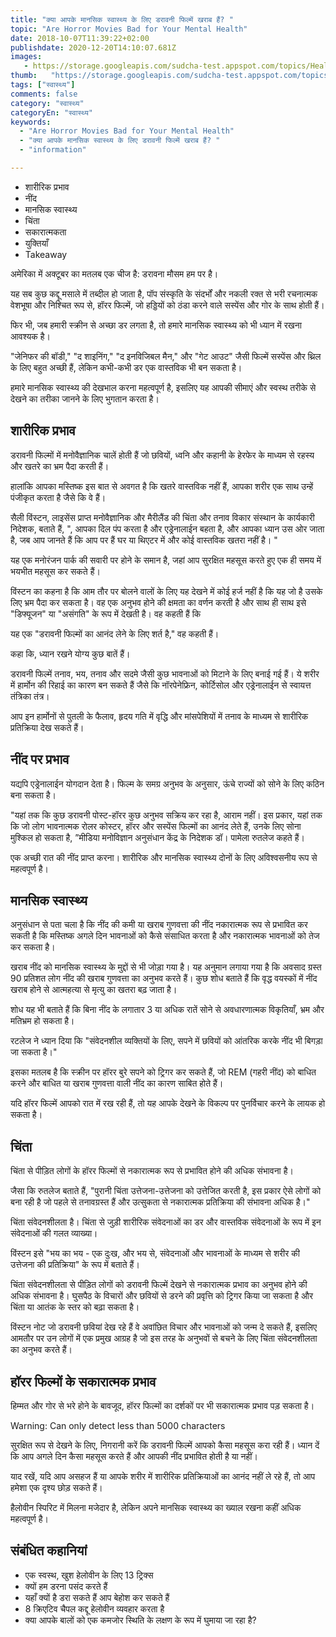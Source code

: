 ```yaml
---
title: "क्या आपके मानसिक स्वास्थ्य के लिए डरावनी फिल्में खराब हैं? "
topic: "Are Horror Movies Bad for Your Mental Health"
date: 2018-10-07T11:39:22+02:00
publishdate: 2020-12-20T14:10:07.681Z
images: 
   - https://storage.googleapis.com/sudcha-test.appspot.com/topics/Health/default-selection/11.jpg
thumb:   "https://storage.googleapis.com/sudcha-test.appspot.com/topics/Health/default-selection/thumb/11.jpg"
tags: ["स्वास्थ्य"]
comments: false
category: "स्वास्थ्य"
categoryEn: "स्वास्थ्य"
keywords: 
  - "Are Horror Movies Bad for Your Mental Health"
  - "क्या आपके मानसिक स्वास्थ्य के लिए डरावनी फिल्में खराब हैं? "
  - "information"

---
```

<ul> <li> शारीरिक प्रभाव </li> <li> नींद </li> <li> मानसिक स्वास्थ्य </li> <li> चिंता </li> <li> सकारात्मकता </li> <li> युक्तियाँ </li> <li> Takeaway </li> </ul> <p> अमेरिका में अक्टूबर का मतलब एक चीज है: डरावना मौसम हम पर है। </p> <p> यह सब कुछ कद्दू मसाले में तब्दील हो जाता है, पॉप संस्कृति के संदर्भों और नकली रक्त से भरी रचनात्मक वेशभूषा और निश्चित रूप से, हॉरर फिल्में, जो हड्डियों को ठंडा करने वाले सस्पेंस और गोर के साथ होती हैं। </p> <p> फिर भी, जब हमारी स्क्रीन से अच्छा डर लगता है, तो हमारे मानसिक स्वास्थ्य को भी ध्यान में रखना आवश्यक है। </p> <p> "जेनिफर की बॉडी," "द शाइनिंग," "द इनविजिबल मैन," और "गेट आउट" जैसी फिल्में सस्पेंस और थ्रिल के लिए बहुत अच्छी हैं, लेकिन कभी-कभी डर एक वास्तविक भी बन सकता है। </p> <p> हमारे मानसिक स्वास्थ्य की देखभाल करना महत्वपूर्ण है, इसलिए यह आपकी सीमाएं और स्वस्थ तरीके से देखने का तरीका जानने के लिए भुगतान करता है। </p> <h2> शारीरिक प्रभाव </h2> <p> डरावनी फिल्मों में मनोवैज्ञानिक चालें होती हैं जो छवियों, ध्वनि और कहानी के हेरफेर के माध्यम से रहस्य और खतरे का भ्रम पैदा करती हैं। </p> <p> हालांकि आपका मस्तिष्क इस बात से अवगत है कि खतरे वास्तविक नहीं हैं, आपका शरीर एक साथ उन्हें पंजीकृत करता है जैसे कि वे हैं। </p> <p> सैली विंस्टन, लाइसेंस प्राप्त मनोवैज्ञानिक और मैरीलैंड की चिंता और तनाव विकार संस्थान के कार्यकारी निदेशक, बताते हैं, ", आपका दिल पंप करता है और एड्रेनालाईन बहता है, और आपका ध्यान उस ओर जाता है, जब आप जानते हैं कि आप पर हैं घर या थिएटर में और कोई वास्तविक खतरा नहीं है। "</p> <p> यह एक मनोरंजन पार्क की सवारी पर होने के समान है, जहां आप सुरक्षित महसूस करते हुए एक ही समय में भयभीत महसूस कर सकते हैं। </p> <p> विंस्टन का कहना है कि आम तौर पर बोलने वालों के लिए यह देखने में कोई हर्ज नहीं है कि यह जो है उसके लिए भ्रम पैदा कर सकता है। वह एक अनुभव होने की क्षमता का वर्णन करती है और साथ ही साथ इसे "डिफ्यूजन" या "असंगति" के रूप में देखती है। वह कहती हैं कि </p> <p> यह एक "डरावनी फिल्मों का आनंद लेने के लिए शर्त है," वह कहती हैं। </p> <p> कहा कि, ध्यान रखने योग्य कुछ बातें हैं। </p> <p> डरावनी फिल्में तनाव, भय, तनाव और सदमे जैसी कुछ भावनाओं को मिटाने के लिए बनाई गई हैं। ये शरीर में हार्मोन की रिहाई का कारण बन सकते हैं जैसे कि नॉरपेनेफ्रिन, कोर्टिसोल और एड्रेनालाईन से स्वायत्त तंत्रिका तंत्र। </p> <p> आप इन हार्मोनों से पुतली के फैलाव, हृदय गति में वृद्धि और मांसपेशियों में तनाव के माध्यम से शारीरिक प्रतिक्रिया देख सकते हैं। </p> <h2> नींद पर प्रभाव </h2> <p> यद्यपि एड्रेनालाईन योगदान देता है। फिल्म के समग्र अनुभव के अनुसार, ऊंचे राज्यों को सोने के लिए कठिन बना सकता है। </p> <p> "यहां तक ​​कि कुछ डरावनी पोस्ट-हॉरर कुछ अनुभव सक्रिय कर रहा है, आराम नहीं। इस प्रकार, यहां तक ​​कि जो लोग भावनात्मक रोलर कोस्टर, हॉरर और सस्पेंस फिल्मों का आनंद लेते हैं, उनके लिए सोना मुश्किल हो सकता है, ”मीडिया मनोविज्ञान अनुसंधान केंद्र के निदेशक डॉ। पामेला रुतलेज कहते हैं। </p> <p> एक अच्छी रात की नींद प्राप्त करना। शारीरिक और मानसिक स्वास्थ्य दोनों के लिए अविश्वसनीय रूप से महत्वपूर्ण है। </p> <h2> मानसिक स्वास्थ्य </h2> <p> अनुसंधान से पता चला है कि नींद की कमी या खराब गुणवत्ता की नींद नकारात्मक रूप से प्रभावित कर सकती है कि मस्तिष्क अगले दिन भावनाओं को कैसे संसाधित करता है और नकारात्मक भावनाओं को तेज कर सकता है। </p> <p> खराब नींद को मानसिक स्वास्थ्य के मुद्दों से भी जोड़ा गया है। यह अनुमान लगाया गया है कि अवसाद ग्रस्त 90 प्रतिशत लोग नींद की खराब गुणवत्ता का अनुभव करते हैं। कुछ शोध बताते हैं कि वृद्ध वयस्कों में नींद खराब होने से आत्महत्या से मृत्यु का खतरा बढ़ जाता है। </p> <p> शोध यह भी बताते हैं कि बिना नींद के लगातार 3 या अधिक रातें सोने से अवधारणात्मक विकृतियाँ, भ्रम और मतिभ्रम हो सकता है। </p> <p> रटलेज ने ध्यान दिया कि "संवेदनशील व्यक्तियों के लिए, सपने में छवियों को आंतरिक करके नींद भी बिगड़ा जा सकता है।" </p> <p> इसका मतलब है कि स्क्रीन पर हॉरर बुरे सपने को ट्रिगर कर सकते हैं, जो REM (गहरी नींद) को बाधित करने और बाधित या खराब गुणवत्ता वाली नींद का कारण साबित होते हैं। </p> <p> यदि हॉरर फिल्में आपको रात में रख रही हैं, तो यह आपके देखने के विकल्प पर पुनर्विचार करने के लायक हो सकता है। </p> <h2> चिंता </h2> <p> चिंता से पीड़ित लोगों के हॉरर फिल्मों से नकारात्मक रूप से प्रभावित होने की अधिक संभावना है। </p> <p> जैसा कि रुतलेज बताते हैं, "पुरानी चिंता उत्तेजना-उत्तेजना को उत्तेजित करती है, इस प्रकार ऐसे लोगों को बना रही है जो पहले से तनावग्रस्त हैं और उत्सुकता से नकारात्मक प्रतिक्रिया की संभावना अधिक है।" </p> <p> चिंता संवेदनशीलता है। चिंता से जुड़ी शारीरिक संवेदनाओं का डर और वास्तविक संवेदनाओं के रूप में इन संवेदनाओं की गलत व्याख्या। </p> <p> विंस्टन इसे "भय का भय - एक दुःख, और भय से, संवेदनाओं और भावनाओं के माध्यम से शरीर की उत्तेजना की प्रतिक्रिया" के रूप में बताते हैं। </p> <p> चिंता संवेदनशीलता से पीड़ित लोगों को डरावनी फिल्में देखने से नकारात्मक प्रभाव का अनुभव होने की अधिक संभावना है। घुसपैठ के विचारों और छवियों से डरने की प्रवृत्ति को ट्रिगर किया जा सकता है और चिंता या आतंक के स्तर को बढ़ा सकता है। </p> <p> विंस्टन नोट जो डरावनी छवियां देख रहे हैं वे अवांछित विचार और भावनाओं को जन्म दे सकते हैं, इसलिए आमतौर पर उन लोगों में एक प्रमुख आग्रह है जो इस तरह के अनुभवों से बचने के लिए चिंता संवेदनशीलता का अनुभव करते हैं। </p> <h2> हॉरर फिल्मों के सकारात्मक प्रभाव </h2> <p> हिम्मत और गोर से भरे होने के बावजूद, हॉरर फिल्मों का दर्शकों पर भी सकारात्मक प्रभाव पड़ सकता है। </p> Warning: Can only detect less than 5000 characters<p> सुरक्षित रूप से देखने के लिए, निगरानी करें कि डरावनी फिल्में आपको कैसा महसूस करा रही हैं। ध्यान दें कि आप अगले दिन कैसा महसूस करते हैं और आपकी नींद प्रभावित होती है या नहीं। </p> <p> याद रखें, यदि आप असहज हैं या आपके शरीर में शारीरिक प्रतिक्रियाओं का आनंद नहीं ले रहे हैं, तो आप हमेशा एक दृश्य छोड़ सकते हैं। </p> <p> हैलोवीन स्पिरिट में मिलना मजेदार है, लेकिन अपने मानसिक स्वास्थ्य का ख्याल रखना कहीं अधिक महत्वपूर्ण है। </p> <h2> संबंधित कहानियां </h2> <ul> <li> एक स्वस्थ, खुश हेलोवीन के लिए 13 ट्रिक्स </li> <li> क्यों हम डरना पसंद करते हैं </li> <li> यहाँ क्यों है डरा सकते हैं आप बेहोश कर सकते हैं </li> <li> 8 क्रिएटिव चैपल कद्दू हेलोवीन व्यवहार करता है </li> <li> क्या आपके बालों को एक कमजोर स्थिति के लक्षण के रूप में घुमाया जा रहा है? </Li> </ul> 